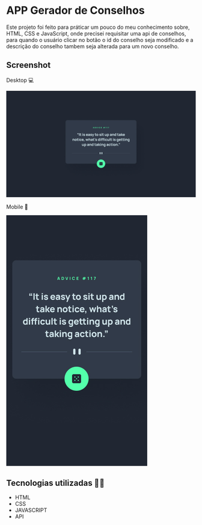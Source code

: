 # APP Gerador de Conselhos

Este projeto foi feito para práticar um pouco do meu conhecimento sobre, HTML, CSS e JavaScript, onde precisei requisitar uma  api de conselhos, para quando o usuário clicar no botão o id do conselho seja modificado e a descrição do conselho tambem seja alterada para um novo conselho.

## Screenshot 
Desktop 💻

<img src="./src/design/desktop-design.jpg" alt="Captura de tela desktop">

Mobile 📱

<img src="./src/design/mobile-design.jpg" alt="Captura de tela mobile">

## Tecnologias utilizadas 👨‍💻
- HTML
- CSS
- JAVASCRIPT
- API